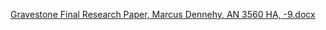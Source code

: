 [Gravestone Final Research Paper, Marcus Dennehy, AN 3560 HA, -9.docx](https://github.com/user-attachments/files/18415271/Gravestone.Final.Research.Paper.Marcus.Dennehy.AN.3560.HA.-9.docx)
